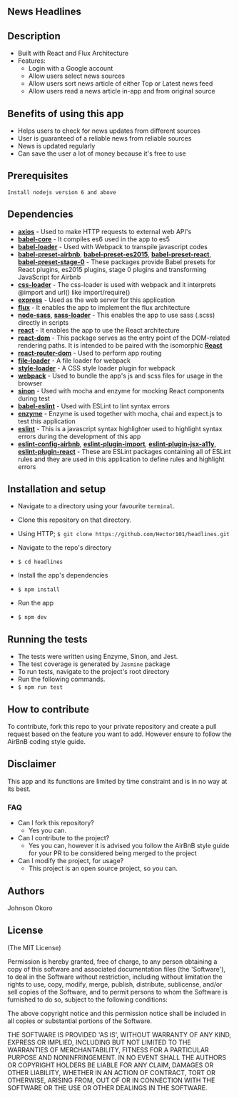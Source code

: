 
## News Headlines

## Description
+ Built with React and Flux Architecture
+ Features:
   +  Login with a Google account
   +  Allow users select news sources
   +  Allow users sort news article of either Top or Latest news feed
   +  Allow users read a news article in-app and from original source

## Benefits of using this app
+ Helps users to check for news updates from different sources
+ User is guaranteed of a reliable news from reliable sources
+ News is updated regularly
+ Can save the user a lot of money because it's free to use

## Prerequisites
```
Install nodejs version 6 and above
```

## Dependencies
+  **[axios](https://www.npmjs.com/package/axios)** - Used to make HTTP requests to external web API's
+  **[babel-core](https://www.npmjs.com/package/babel-core)** - It compiles es6 used in the app to es5
+  **[babel-loader](https://www.npmjs.com/package/babel-loader)** - Used with Webpack to transpile javascript codes
+  **[babel-preset-airbnb](https://www.npmjs.com/package/babel-preset-airbnb)**, **[babel-preset-es2015](https://www.npmjs.com/package/babel-preset-es2015)**, **[babel-preset-react](https://www.npmjs.com/package/babel-preset-react)**, **[babel-preset-stage-0](https://www.npmjs.com/package/babel-preset-stage-0)** - These packages provide Babel presets for React plugins, es2015 plugins, stage 0 plugins and transforming JavaScript for Airbnb
+  **[css-loader](https://www.npmjs.com/package/css-loader)** - The  css-loader is used with webpack and it interprets @import and url() like import/require()
+  **[express](https://www.npmjs.com/package/express)** - Used as the web server for this application
+  **[flux](https://www.npmjs.com/package/flux)** - It enables the app to implement the flux architecture
+  **[node-sass](https://www.npmjs.com/package/node-sass)**, **[sass-loader](https://www.npmjs.com/package/sass-loader)** - This enables the app to use sass (.scss) directly in scripts
+  **[react](https://www.npmjs.com/package/react)** - It enables the app to use the React architecture
+  **[react-dom](https://www.npmjs.com/package/react-dom)** - This package serves as the entry point of the DOM-related rendering paths. It is intended to be paired with the isomorphic **[React](https://www.npmjs.com/package/react)**
+  **[react-router-dom](https://www.npmjs.com/package/react-router-dom)** - Used to perform app routing
+  **[file-loader](https://www.npmjs.com/package/file-loader)** - A file loader for webpack
+  **[style-loader](https://www.npmjs.com/package/style-loader)** - A CSS style loader plugin for webpack
+  **[webpack](https://www.npmjs.com/package/webpack)** - Used to bundle the app's js and scss files for usage in the browser
+  **[sinon](https://www.npmjs.com/package/sinon)** - Used with mocha and enzyme for mocking React components during test
+  **[babel-eslint](https://www.npmjs.com/package/babel-eslint)** - Used with ESLint to lint syntax errors
+  **[enzyme](https://www.npmjs.com/package/enzyme)** - Enzyme is used together with mocha, chai and expect.js to test this application
+  **[eslint](https://www.npmjs.com/package/eslint)** - This is a javascript syntax highlighter used to highlight syntax errors during the development of this app
+  **[eslint-config-airbnb](https://www.npmjs.com/package/eslint-config-airbnb)**, **[eslint-plugin-import](https://www.npmjs.com/package/eslint-plugin-import)**, **[eslint-plugin-jsx-a11y](https://www.npmjs.com/package/eslint-plugin-jsx-a11y)**, **[eslint-plugin-react](https://www.npmjs.com/package/eslint-plugin-react)**  - These are ESLint packages containing all of ESLint rules and they are used in this application to define rules and highlight errors

## Installation and setup
+  Navigate to a directory using your favourite `terminal`.
+  Clone this repository on that directory.

  +  Using HTTP;
    `$ git clone https://github.com/Hector101/headlines.git`

+  Navigate to the repo's directory
  +  `$ cd headlines`
+  Install the app's dependencies
  +  `$ npm install`
+  Run the app
  +  `$ npm dev`

## Running the tests
+  The tests were written using Enzyme, Sinon, and Jest.
+  The test coverage is generated by `Jasmine` package
+  To run tests, navigate to the project's root directory
+  Run the following commands.
  +  `$ npm run test`
  

## How to contribute
To contribute, fork this repo to your private repository and create a pull request based on the feature you want to add.
However ensure to follow the AirBnB coding style guide.

## Disclaimer
This app and its functions are limited by time constraint and is in no way at its best.

### FAQ
+ Can I fork this repository?
  + Yes you can.
+ Can I contribute to the project?
  + Yes you can, however it is advised you follow the AirBnB style guide for your PR to be considered being merged to the project
+ Can I modify the project, for usage?
  + This project is an open source project, so you can.

## Authors
Johnson Okoro

## License

(The MIT License)

Permission is hereby granted, free of charge, to any person obtaining
a copy of this software and associated documentation files (the
'Software'), to deal in the Software without restriction, including
without limitation the rights to use, copy, modify, merge, publish,
distribute, sublicense, and/or sell copies of the Software, and to
permit persons to whom the Software is furnished to do so, subject to
the following conditions:

The above copyright notice and this permission notice shall be
included in all copies or substantial portions of the Software.

THE SOFTWARE IS PROVIDED 'AS IS', WITHOUT WARRANTY OF ANY KIND,
EXPRESS OR IMPLIED, INCLUDING BUT NOT LIMITED TO THE WARRANTIES OF
MERCHANTABILITY, FITNESS FOR A PARTICULAR PURPOSE AND NONINFRINGEMENT.
IN NO EVENT SHALL THE AUTHORS OR COPYRIGHT HOLDERS BE LIABLE FOR ANY
CLAIM, DAMAGES OR OTHER LIABILITY, WHETHER IN AN ACTION OF CONTRACT,
TORT OR OTHERWISE, ARISING FROM, OUT OF OR IN CONNECTION WITH THE
SOFTWARE OR THE USE OR OTHER DEALINGS IN THE SOFTWARE.